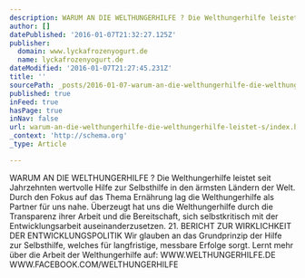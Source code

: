 ```yaml
---
description: WARUM AN DIE WELTHUNGERHILFE ? Die Welthungerhilfe leistet seit Jahrzehnten wertvolle Hilfe zur Selbsthilfe in den ärmsten Ländern der Welt. Durch den Fokus auf
author: []
datePublished: '2016-01-07T21:32:27.125Z'
publisher:
  domain: www.lyckafrozenyogurt.de
  name: lyckafrozenyogurt.de
dateModified: '2016-01-07T21:27:45.231Z'
title: ''
sourcePath: _posts/2016-01-07-warum-an-die-welthungerhilfe-die-welthungerhilfe-leistet-s.md
published: true
inFeed: true
hasPage: true
inNav: false
url: warum-an-die-welthungerhilfe-die-welthungerhilfe-leistet-s/index.html
_context: 'http://schema.org'
_type: Article

---
```

WARUM AN DIE WELTHUNGERHILFE ? Die Welthungerhilfe leistet seit Jahrzehnten wertvolle Hilfe zur Selbsthilfe in den ärmsten Ländern der Welt. Durch den Fokus auf das Thema Ernährung lag die Welthungerhilfe als Partner für uns nahe. Überzeugt hat uns die Welthungerhilfe durch die Transparenz ihrer Arbeit und die Bereitschaft, sich selbstkritisch mit der Entwicklungsarbeit auseinanderzusetzen. 21\. BERICHT ZUR WIRKLICHKEIT DER ENTWICKLUNGSPOLITIK Wir glauben an das Grundprinzip der Hilfe zur Selbsthilfe, welches für langfristige, messbare Erfolge sorgt. Lernt mehr über die Arbeit der Welthungerhilfe auf: WWW.WELTHUNGERHILFE.DE WWW.FACEBOOK.COM/WELTHUNGERHILFE